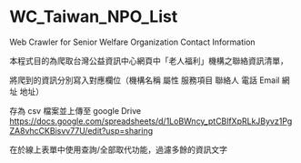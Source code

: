# WC_Taiwan_NPO_List
Web Crawler for Senior Welfare Organization Contact Information

本程式目的為爬取台灣公益資訊中心網頁中「老人福利」機構之聯絡資訊清單，

將爬到的資訊分別寫入對應欄位（機構名稱	屬性	服務項目	聯絡人	電話	Email	網址	地址）

存為 csv 檔案並上傳至 google Drive 
https://docs.google.com/spreadsheets/d/1LoBWncy_ptCBlfXpRLkJByvz1PgZA8vhcCKBisvv77U/edit?usp=sharing

在於線上表單中使用查詢/全部取代功能，過濾多餘的資訊文字
